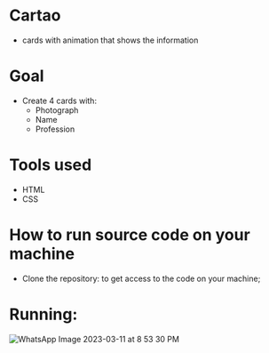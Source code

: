 # Cartao
  - cards with animation that shows the information

# Goal
  - Create 4 cards with:
    - Photograph
    - Name
    - Profession
    
# Tools used
  - HTML
  - CSS

# How to run source code on your machine
  - Clone the repository: to get access to the code on your machine;
  
# Running:
![WhatsApp Image 2023-03-11 at 8 53 30 PM](https://user-images.githubusercontent.com/105953550/224517037-b7da09fd-fd79-4f75-bac9-2877019c3699.jpeg)

